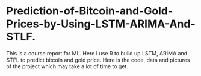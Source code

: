 # Prediction-of-Bitcoin-and-Gold-Prices-by-Using-LSTM-ARIMA-And-STLF.
This is a course report for ML. Here I use R to build up LSTM, ARIMA and STFL to predict bitcoin and gold price.  Here is the code, data and pictures of the project which may take a lot of time to get.

